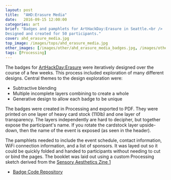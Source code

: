 ```yaml
---
layout: post
title:  "AHD:Erasure Media"
date:   2016-09-15 12:00:00
categories: art
brief: "Badges and pamphlets for ArtHackDay:Erasure in Seattle.<br />
Designed and created for 50 participants."
cover: ahd_erasure_media.jpg
top_image: /images/tops/ahd_erasure_media.jpg
other_images: [/images/other/ahd_erasure_media_badges.jpg, /images/other/ahd_erasure_media_pamphlet.jpg]
tags: [Processing]
---
```

The badges for [ArtHackDay:Erasure](http://www.arthackday.net/events/erasure/) 
were iteratively designed over the course of a few weeks. 
This process included exploration of many different designs. 
Central themes to the design exploration were:

* Subtractive blending 
* Multiple incomplete layers combining to create a whole
* Generative design to allow each badge to be unique

The badges were created in Processing and exported to PDF. 
They were printed on one layer of heavy card stock (110lb) and one layer of transparency.
The layers independently are hard to decipher, but together expose the participant&#39;s name.
If you rotate the cardstock layer upside-down, then the name of the event is exposed (as seen in the header).

The pamphlets needed to include the event schedule, contact information, 
WiFi connection information, and a list of sponsors.
It was layed out so it could be quickly folded and handed to participants 
without needing to cut or bind the pages.
The booklet was laid out using a custom Processing sketch derived from the [Sensory Aesthetics Zine 1](/art/2015/08/01/sensory-aesthetics-zine/)

* [Badge Code Repository](https://github.com/quinkennedy/arthackdaysea16badges/)
